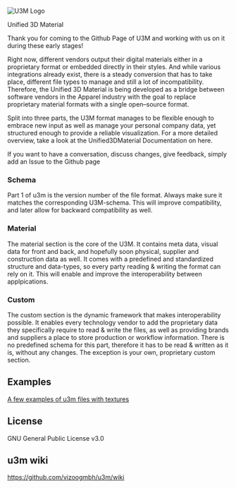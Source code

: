 
![U3M Logo](http://u3m.info/_src/logo_smallest_text.png)


Unified 3D Material

Thank you for coming to the Github Page of U3M and working with us on it during these early stages!

Right now, different vendors output their digital materials either in a proprietary format or embedded directly in their styles. And while various integrations already exist, there is a steady conversion that has to take place, different file types to manage and still a lot of incompatibility. Therefore, the Unified 3D Material is being developed as a bridge between software vendors in the Apparel industry with the goal to replace proprietary material formats with a single open–source format.

Split into three parts, the U3M format manages to be flexible enough to embrace new input as well as manage your personal company data, yet structured enough to provide a reliable visualization. For a more detailed overview, take a look at the Unified3DMaterial Documentation on here. 

If you want to have a conversation, discuss changes, give feedback, simply add an Issue to the Github page

### Schema
Part 1 of u3m is the version number of the file format. Always make sure it matches the corresponding U3M-schema. This will improve compatibility, and later allow for backward compatibility as well. 

### Material
The material section is the core of the U3M. It contains meta data, visual data for front and back, and hopefully soon physical, supplier and construction data as well. It comes with a predefined and standardized structure and data-types, so every party reading & writing the format can rely on it. This will enable and improve the interoperability between applpications.

### Custom
The custom section is the dynamic framework that makes interoperability possible. It enables every technology vendor to add the proprietary data they specifically require to read & write the files, as well as providing brands and suppliers a place to store production or workflow information. 
There is no predefined schema for this part, therefore it has to be read & written as it is, without any changes. The exception is your own, proprietary custom section. 

## Examples
[A few examples of u3m files with textures](https://vizoo.sharepoint.com/:f:/g/Eq9UaYaqWehEsNduuTsHgvQBufLeRpYzIXERsWXwLXWEOQ?e=22AcNI "U3M Examples on Sharepoint")

## License

GNU General Public License v3.0 

## u3m wiki

https://github.com/vizoogmbh/u3m/wiki

